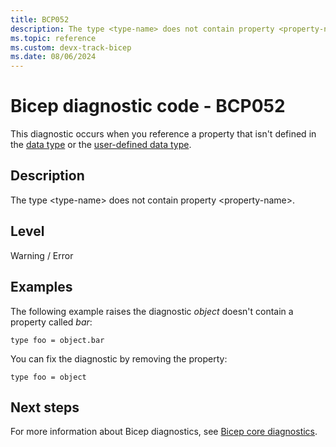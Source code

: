 ```yaml
---
title: BCP052
description: The type <type-name> does not contain property <property-name>.
ms.topic: reference
ms.custom: devx-track-bicep
ms.date: 08/06/2024
---
```


# Bicep diagnostic code - BCP052

This diagnostic occurs when you reference a property that isn't defined in the [data type](../data-types.md) or the [user-defined data type](../user-defined-data-types.md).

## Description

The type \<type-name> does not contain property \<property-name>.

## Level

Warning / Error

## Examples

The following example raises the diagnostic _object_ doesn't contain a property called _bar_:

```bicep
type foo = object.bar
```

You can fix the diagnostic by removing the property:

```bicep
type foo = object
```

## Next steps

For more information about Bicep diagnostics, see [Bicep core diagnostics](../bicep-core-diagnostics.md).

